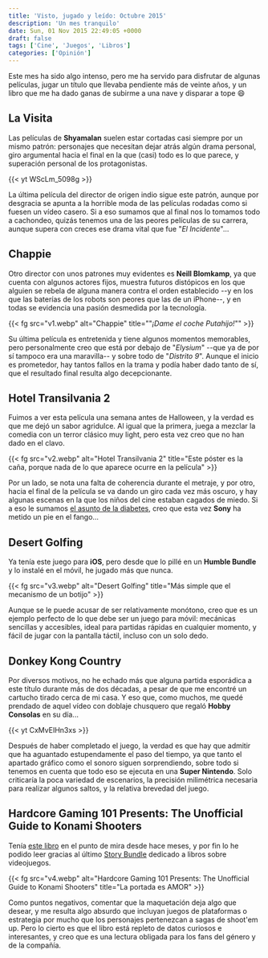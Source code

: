```yaml
---
title: 'Visto, jugado y leído: Octubre 2015'
description: 'Un mes tranquilo'
date: Sun, 01 Nov 2015 22:49:05 +0000
draft: false
tags: ['Cine', 'Juegos', 'Libros']
categories: ['Opinión']
---
```


Este mes ha sido algo intenso, pero me ha servido para disfrutar de algunas películas, jugar un título que llevaba pendiente más de veinte años, y un libro que me ha dado ganas de subirme a una nave y disparar a tope :smile:

## La Visita

Las películas de **Shyamalan** suelen estar cortadas casi siempre por un mismo patrón: personajes que necesitan dejar atrás algún drama personal, giro argumental hacia el final en la que (casi) todo es lo que parece, y superación personal de los protagonistas.

{{< yt WScLm_5098g >}}

La última película del director de origen indio sigue este patrón, aunque por desgracia se apunta a la horrible moda de las películas rodadas como si fuesen un vídeo casero. Si a eso sumamos que al final nos lo tomamos todo a cachondeo, quizás tenemos una de las peores películas de su carrera, aunque supera con creces ese drama vital que fue "_El Incidente_"...

## Chappie

Otro director con unos patrones muy evidentes es **Neill Blomkamp**, ya que cuenta con algunos actores fijos, muestra futuros distópicos en los que alguien se rebela de alguna manera contra el orden establecido --y en los que las baterías de los robots son peores que las de un iPhone--, y en todas se evidencia una pasión desmedida por la tecnología.

{{< fg src="v1.webp" alt="Chappie" title="\"_¡Dame el coche Putahijo!_\"" >}}

Su última película es entretenida y tiene algunos momentos memorables, pero personalmente creo que está por debajo de "_Elysium_" --que ya de por sí tampoco era una maravilla-- y sobre todo de "_Distrito 9_". Aunque el inicio es prometedor, hay tantos fallos en la trama y podía haber dado tanto de sí, que el resultado final resulta algo decepcionante.

## Hotel Transilvania 2

Fuimos a ver esta película una semana antes de Halloween, y la verdad es que me dejó un sabor agridulce. Al igual que la primera, juega a mezclar la comedia con un terror clásico muy light, pero esta vez creo que no han dado en el clavo.

{{< fg src="v2.webp" alt="Hotel Transilvania 2" title="Este póster es la caña, porque nada de lo que aparece ocurre en la película" >}}

Por un lado, se nota una falta de coherencia durante el metraje, y por otro, hacia el final de la película se va dando un giro cada vez más oscuro, y hay algunas escenas en la que los niños del cine estaban cagados de miedo. Si a eso le sumamos [el asunto de la diabetes](https://medium.com/@alfrekjv/esta-tarde-llevamos-a-nuestro-hijo-al-cine-a-ver-hotel-transilvania-2-pero-no-quiero-hablar-de-lo-470243ee53a4#.ah1vclkkh), creo que esta vez **Sony** ha metido un pie en el fango...

## Desert Golfing

Ya tenía este juego para **iOS**, pero desde que lo pillé en un **Humble Bundle** y lo instalé en el móvil, he jugado más que nunca.

{{< fg src="v3.webp" alt="Desert Golfing" title="Más simple que el mecanismo de un botijo" >}}

Aunque se le puede acusar de ser relativamente monótono, creo que es un ejemplo perfecto de lo que debe ser un juego para móvil: mecánicas sencillas y accesibles, ideal para partidas rápidas en cualquier momento, y fácil de jugar con la pantalla táctil, incluso con un solo dedo.

## Donkey Kong Country

Por diversos motivos, no he echado más que alguna partida esporádica a este título durante más de dos décadas, a pesar de que me encontré un cartucho tirado cerca de mi casa. Y eso que, como muchos, me quedé prendado de aquel vídeo con doblaje chusquero que regaló **Hobby Consolas** en su día...

{{< yt CxMvEIHn3xs >}}

Después de haber completado el juego, la verdad es que hay que admitir que ha aguantado estupendamente el paso del tiempo, ya que tanto el apartado gráfico como el sonoro siguen sorprendiendo, sobre todo si tenemos en cuenta que todo eso se ejecuta en una **Super Nintendo**. Solo criticaría la poca variedad de escenarios, la precisión milimétrica necesaria para realizar algunos saltos, y la relativa brevedad del juego.

## Hardcore Gaming 101 Presents: The Unofficial Guide to Konami Shooters

Tenía [este libro](http://www.hardcoregaming101.net/kshooterbook/kshooterbook.htm) en el punto de mira desde hace meses, y por fin lo he podido leer gracias al último [Story Bundle](https://storybundle.com/news/videogamebundle70.html) dedicado a libros sobre videojuegos.

{{< fg src="v4.webp" alt="Hardcore Gaming 101 Presents: The Unofficial Guide to Konami Shooters" title="La portada es AMOR" >}}

Como puntos negativos, comentar que la maquetación deja algo que desear, y me resulta algo absurdo que incluyan juegos de plataformas o estrategia por mucho que los personajes pertenezcan a sagas de shoot'em up. Pero lo cierto es que el libro está repleto de datos curiosos e interesantes, y creo que es una lectura obligada para los fans del género y de la compañía.